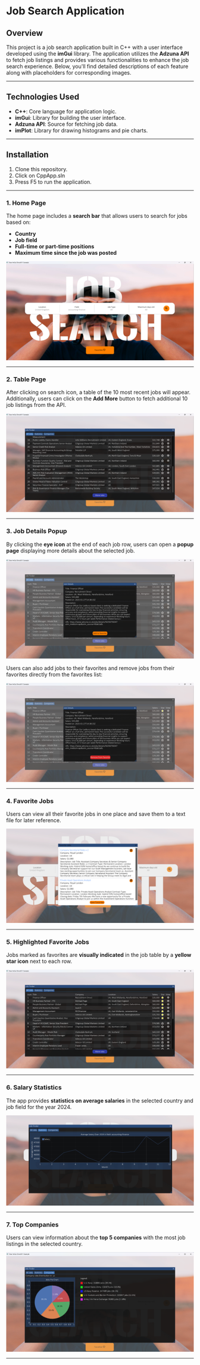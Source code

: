 # Job Search Application

## Overview
This project is a job search application built in C++ with a user interface developed using the **imGui** library. The application utilizes the **Adzuna API** to fetch job listings and provides various functionalities to enhance the job search experience. Below, you'll find detailed descriptions of each feature along with placeholders for corresponding images.

---

## Technologies Used
- **C++**: Core language for application logic.
- **imGui**: Library for building the user interface.
- **Adzuna API**: Source for fetching job data.
- **imPlot**: Library for drawing histograms and pie charts.

---

## Installation
1. Clone this repository.
2. Click on CppApp.sln
3. Press F5 to run the application.
---

### 1. Home Page
The home page includes a **search bar** that allows users to search for jobs based on:
- **Country**
- **Job field**
- **Full-time or part-time positions**
- **Maximum time since the job was posted**
  
![Home Page](https://github.com/Emelloul98/job-search-app/blob/main/images/Readme-images/home-page.png)

---
### 2. Table Page
After clicking on search icon, a table of the 10 most recent jobs will appear.
Additionally, users can click on the **Add More** button to fetch additional 10 job listings from the API.

![Home Page](https://github.com/Emelloul98/job-search-app/blob/table-component/images/Readme-images/add-more-button.png)

---

### 3. Job Details Popup
By clicking the **eye icon** at the end of each job row, users can open a **popup page** displaying more details about the selected job.

![Job Details Popup](https://github.com/Emelloul98/job-search-app/blob/table-component/images/Readme-images/job-details-page.png)

Users can also add jobs to their favorites and remove jobs from their favorites directly from the favorites list:

![Remove from Favorites](https://github.com/Emelloul98/job-search-app/blob/table-component/images/Readme-images/delete-from-favorites.png)

---

### 4. Favorite Jobs
Users can view all their favorite jobs in one place and save them to a text file for later reference.

![Favorites Page](https://github.com/Emelloul98/job-search-app/blob/table-component/images/Readme-images/favorite.png)

---

### 5. Highlighted Favorite Jobs
Jobs marked as favorites are **visually indicated** in the job table by a **yellow star icon** next to each row.

![Highlighted Favorites](https://github.com/Emelloul98/job-search-app/blob/table-component/images/Readme-images/favorites-star.png)

---

### 6. Salary Statistics
The app provides **statistics on average salaries** in the selected country and job field for the year 2024.

![Salary Statistics](https://github.com/Emelloul98/job-search-app/blob/table-component/images/Readme-images/statistics.png)

---

### 7. Top Companies
Users can view information about the **top 5 companies** with the most job listings in the selected country.

![Top Companies](https://github.com/Emelloul98/job-search-app/blob/table-component/images/Readme-images/pie-chart.png)

---





